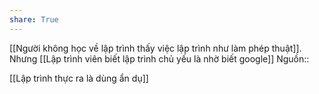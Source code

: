 ```yaml
---
share: True
---
```

[[Người không học về lập trình thấy việc lập trình như làm phép thuật]]. Nhưng [[Lập trình viên biết lập trình chủ yếu là nhờ biết google]] 
Nguồn:: 

[[Lập trình thực ra là dùng ẩn dụ]]
